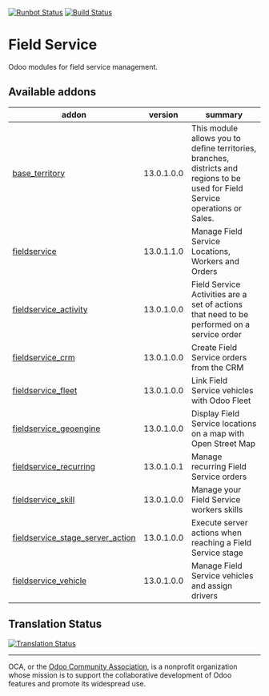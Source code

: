 [![Runbot Status](https://runbot.odoo-community.org/runbot/badge/flat/264/13.0.svg)](https://runbot.odoo-community.org/runbot/repo/github-com-oca-field-service-264)
[![Build Status](https://travis-ci.org/OCA/field-service.svg?branch=13.0)](https://travis-ci.org/OCA/field-service)

# Field Service

Odoo modules for field service management.

[//]: # (addons)

Available addons
----------------
addon | version | summary
--- | --- | ---
[base_territory](base_territory/) | 13.0.1.0.0 | This module allows you to define territories, branches, districts and regions to be used for Field Service operations or Sales.
[fieldservice](fieldservice/) | 13.0.1.1.0 | Manage Field Service Locations, Workers and Orders
[fieldservice_activity](fieldservice_activity/) | 13.0.1.0.0 | Field Service Activities are a set of actions that need to be performed on a service order
[fieldservice_crm](fieldservice_crm/) | 13.0.1.0.0 | Create Field Service orders from the CRM
[fieldservice_fleet](fieldservice_fleet/) | 13.0.1.0.0 | Link Field Service vehicles with Odoo Fleet
[fieldservice_geoengine](fieldservice_geoengine/) | 13.0.1.0.0 | Display Field Service locations on a map with Open Street Map
[fieldservice_recurring](fieldservice_recurring/) | 13.0.1.0.1 | Manage recurring Field Service orders
[fieldservice_skill](fieldservice_skill/) | 13.0.1.0.0 | Manage your Field Service workers skills
[fieldservice_stage_server_action](fieldservice_stage_server_action/) | 13.0.1.0.0 | Execute server actions when reaching a Field Service stage
[fieldservice_vehicle](fieldservice_vehicle/) | 13.0.1.0.0 | Manage Field Service vehicles and assign drivers

[//]: # (end addons)

## Translation Status
[![Translation Status](https://translation.odoo-community.org/widgets/field-service-13-0/-/multi-auto.svg)](https://translation.odoo-community.org/engage/field-service-13-0/?utm_source=widget)

----

OCA, or the [Odoo Community Association](http://odoo-community.org/), is a nonprofit organization whose
mission is to support the collaborative development of Odoo features and
promote its widespread use.
